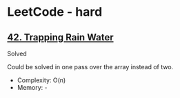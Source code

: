# LeetCode - hard

## [42. Trapping Rain Water](https://leetcode.com/problems/trapping-rain-water)

Solved

Could be solved in one pass over the array instead of two.

* Complexity: O(n)
* Memory: -
